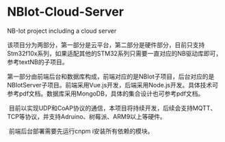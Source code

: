 # NBIot-Cloud-Server
NB-Iot project including a cloud server


  该项目分为两部分，第一部分是云平台，第二部分是硬件部分，目前只支持Stm32f10x系列，如果适配其他的STM32系列只需要一直对应的NB驱动库即可，参考textNB的子项目。
  
  第一部分由前端后台和数据库构成，前端对应的是NBIot子项目，后台对应的是NBIotServer子项目。前端采用Vue.js开发，后端采用Node.js开发。具体技术可参考pdf文档。数据库采用MongoDB，具体的集合设计也可参考pdf文档。
  
  目前以实现UDP和CoAP协议的通信，本项目将持续开发，后续会支持MQTT、TCP等协议，并支持Adruino、树莓派、ARM9以上等硬件。
  
  前端后台部署需要先运行cnpm i安装所有依赖的模块。
